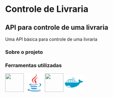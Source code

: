 # Controle de Livraria

## API para controle de uma livraria
Uma API básica para controle de uma livraria

### Sobre o projeto

### Ferramentas utilizadas
<div>
  <img align="center" height="60" width="60" src="https://cdn.jsdelivr.net/gh/devicons/devicon/icons/postgresql/postgresql-plain-wordmark.svg" />
  <img align="center" height="60" width="60" src="https://raw.githubusercontent.com/devicons/devicon/master/icons/java/java-original.svg">
  <img align="center" height="60" width="60" src="https://cdn.jsdelivr.net/gh/devicons/devicon/icons/spring/spring-original-wordmark.svg" />
  <img align="center" height="50" width="60" src="https://raw.githubusercontent.com/devicons/devicon/master/icons/docker/docker-plain.svg">
<div>


